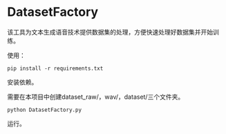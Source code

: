 # DatasetFactory

该工具为文本生成语音技术提供数据集的处理，方便快速处理好数据集并开始训练。

使用：
```
pip install -r requirements.txt
```
安装依赖。

需要在本项目中创建dataset_raw/，wav/，dataset/三个文件夹。

```
python DatasetFactory.py
```
运行。
